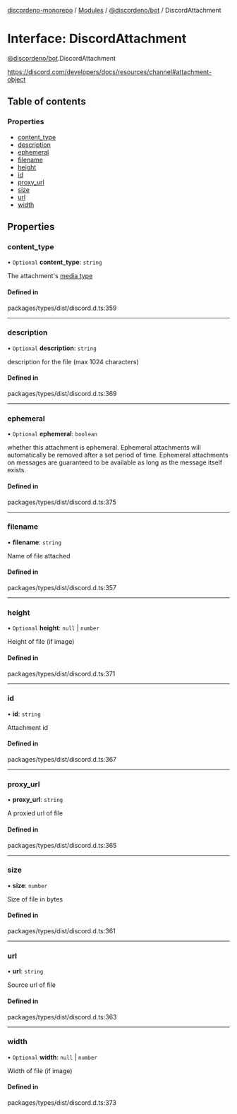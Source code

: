 [discordeno-monorepo](../README.md) / [Modules](../modules.md) / [@discordeno/bot](../modules/discordeno_bot.md) / DiscordAttachment

# Interface: DiscordAttachment

[@discordeno/bot](../modules/discordeno_bot.md).DiscordAttachment

https://discord.com/developers/docs/resources/channel#attachment-object

## Table of contents

### Properties

- [content_type](discordeno_bot.DiscordAttachment.md#content_type)
- [description](discordeno_bot.DiscordAttachment.md#description)
- [ephemeral](discordeno_bot.DiscordAttachment.md#ephemeral)
- [filename](discordeno_bot.DiscordAttachment.md#filename)
- [height](discordeno_bot.DiscordAttachment.md#height)
- [id](discordeno_bot.DiscordAttachment.md#id)
- [proxy_url](discordeno_bot.DiscordAttachment.md#proxy_url)
- [size](discordeno_bot.DiscordAttachment.md#size)
- [url](discordeno_bot.DiscordAttachment.md#url)
- [width](discordeno_bot.DiscordAttachment.md#width)

## Properties

### content_type

• `Optional` **content_type**: `string`

The attachment's [media type](https://en.wikipedia.org/wiki/Media_type)

#### Defined in

packages/types/dist/discord.d.ts:359

---

### description

• `Optional` **description**: `string`

description for the file (max 1024 characters)

#### Defined in

packages/types/dist/discord.d.ts:369

---

### ephemeral

• `Optional` **ephemeral**: `boolean`

whether this attachment is ephemeral. Ephemeral attachments will automatically be removed after a set period of time. Ephemeral attachments on messages are guaranteed to be available as long as the message itself exists.

#### Defined in

packages/types/dist/discord.d.ts:375

---

### filename

• **filename**: `string`

Name of file attached

#### Defined in

packages/types/dist/discord.d.ts:357

---

### height

• `Optional` **height**: `null` \| `number`

Height of file (if image)

#### Defined in

packages/types/dist/discord.d.ts:371

---

### id

• **id**: `string`

Attachment id

#### Defined in

packages/types/dist/discord.d.ts:367

---

### proxy_url

• **proxy_url**: `string`

A proxied url of file

#### Defined in

packages/types/dist/discord.d.ts:365

---

### size

• **size**: `number`

Size of file in bytes

#### Defined in

packages/types/dist/discord.d.ts:361

---

### url

• **url**: `string`

Source url of file

#### Defined in

packages/types/dist/discord.d.ts:363

---

### width

• `Optional` **width**: `null` \| `number`

Width of file (if image)

#### Defined in

packages/types/dist/discord.d.ts:373
